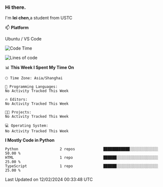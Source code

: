 ### Hi there.
I'm **lei chen**,a student from USTC

📫 **Platform**

Ubuntu / VS Code

<!--START_SECTION:waka-->
![Code Time](http://img.shields.io/badge/Code%20Time-164%20hrs%208%20mins-blue)

![Lines of code](https://img.shields.io/badge/From%20Hello%20World%20I%27ve%20Written-12.0%20thousand%20lines%20of%20code-blue)

📊 **This Week I Spent My Time On** 

```text
🕑︎ Time Zone: Asia/Shanghai

💬 Programming Languages: 
No Activity Tracked This Week

🔥 Editors: 
No Activity Tracked This Week

🐱‍💻 Projects: 
No Activity Tracked This Week

💻 Operating System: 
No Activity Tracked This Week
```

**I Mostly Code in Python** 

```text
Python                   2 repos             ████████████░░░░░░░░░░░░░   50.00 % 
HTML                     1 repo              ██████░░░░░░░░░░░░░░░░░░░   25.00 % 
TypeScript               1 repo              ██████░░░░░░░░░░░░░░░░░░░   25.00 % 
```




 Last Updated on 12/02/2024 00:33:48 UTC
<!--END_SECTION:waka-->
